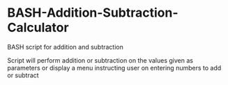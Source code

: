 # BASH-Addition-Subtraction-Calculator
BASH script for addition and subtraction

Script will perform addition or subtraction on
the values given as parameters or display
a menu instructing user on entering numbers to add
or subtract
